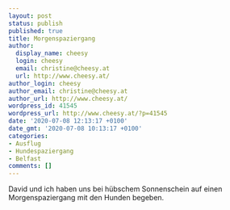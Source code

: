 ```yaml
---
layout: post
status: publish
published: true
title: Morgenspaziergang
author:
  display_name: cheesy
  login: cheesy
  email: christine@cheesy.at
  url: http://www.cheesy.at/
author_login: cheesy
author_email: christine@cheesy.at
author_url: http://www.cheesy.at/
wordpress_id: 41545
wordpress_url: http://www.cheesy.at/?p=41545
date: '2020-07-08 12:13:17 +0100'
date_gmt: '2020-07-08 10:13:17 +0100'
categories:
- Ausflug
- Hundespaziergang
- Belfast
comments: []
---
```

<!-- wp:paragraph -->
David und ich haben uns bei hübschem Sonnenschein auf einen Morgenspaziergang mit den Hunden begeben.
<!-- /wp:paragraph -->
<!-- wp:image {"id":41539,"linkDestination":"custom"} -->
<figure class="wp-block-image"><a href="http://www.cheesy.at/fotos/leben-in-belfast/2020-2/morgenspaziergang/"><img src="http://www.cheesy.at/wp-content/uploads/Morgenspaziergang-008.jpg" alt="" class="wp-image-41539"></a></figure>
<!-- /wp:image -->
